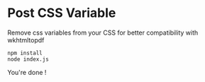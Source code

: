 # Post CSS Variable

Remove css variables from your CSS for better compatibility with wkhtmltopdf

```
npm install
node index.js
```

You're done !
